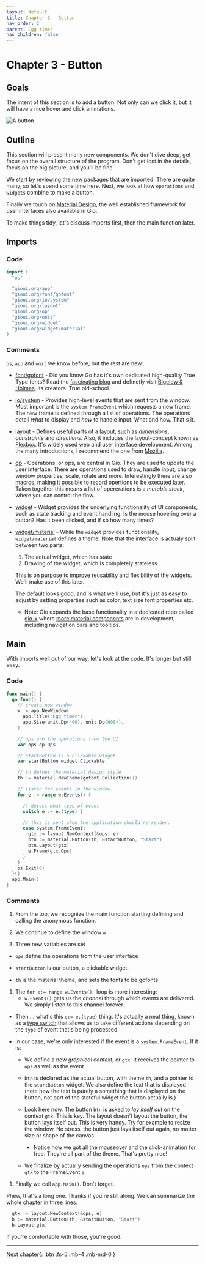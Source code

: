 ```yaml
---
layout: default
title: Chapter 3 - Button
nav_order: 2
parent: Egg timer
has_children: false
---
```


# Chapter 3 - Button

## Goals

The intent of this section is to add a button. Not only can we click it, but it will have a nice hover and click animations.

![A button](03_button.gif)

## Outline

This section will present many new components. We don't dive deep, get focus on the overall structure of the program. Don't get lost in the details, focus on the big picture, and you'll be fine.

We start by reviewing the new packages that are imported. There are quite many, so let´s spend some time here. Next, we look at how `operations` and `widgets` combine to make a button.

Finally we touch on [Material Design](https://material.io/), the well established framework for user interfaces also available in Gio.

To make things tidy, let's discuss imports first, then the main function later.

## Imports

### Code

```go
import (
  "os"

  "gioui.org/app"
  "gioui.org/font/gofont"
  "gioui.org/io/system"
  "gioui.org/layout"
  "gioui.org/op"
  "gioui.org/unit"
  "gioui.org/widget"
  "gioui.org/widget/material"
)
```

### Comments

`os`, `app` and `unit` we know before, but the rest are new:

- [font/gofont](https://pkg.go.dev/gioui.org/font/gofont) - Did you know Go has it's own dedicated high-quality True Type fonts? Read the [fascinating blog](https://blog.golang.org/go-fonts) and definetly visit [Bigelow & Holmes](https://bigelowandholmes.typepad.com), its creators. True old-school.

- [io/system](https://pkg.go.dev/gioui.org/io/system) - Provides high-level events that are sent from the window. Most important is the `system.FrameEvent` which requests a new frame. The new frame is defined through a list of operations. The operations detail *what* to display and *how* to handle input. What and how. That's it.

- [layout](https://pkg.go.dev/gioui.org/layout) - Defines useful parts of a layout, such as _dimensions_, _constraints_ and _directions_. Also, it includes the layout-concept known as [Flexbox](https://pkg.go.dev/gioui.org/layout#Flex). It's widely used web and user interface development. Among the many introductions, I recommend the one from [Mozilla](https://developer.mozilla.org/en-US/docs/Web/CSS/CSS_Flexible_Box_Layout/Basic_Concepts_of_Flexbox).

- [op](https://pkg.go.dev/gioui.org/op) - Operations, or ops, are central in Gio. They are used to update the user interface. There are operations used to draw, handle input, change window properties, scale, rotate and more. Interestingly there are also [macros](https://pkg.go.dev/gioui.org/op#MacroOp), making it possible to record opertions to be executed later. Taken together this means a list of opererations is a _mutable stack_, where you can control the flow.

- [widget](https://pkg.go.dev/gioui.org/widget) - Widget provides the underlying functionality of UI components, such as state tracking and event handling. Is the mouse hovering over a button? Has it been clicked, and if so how many times?

- [widget/material](https://pkg.go.dev/gioui.org/widget/material) - While the `widget` provides functionality, `widget/material` defines a theme. Note that the interface is actualy split between two parts:

  1. The actual widget, which has state
  1. Drawing of the widget, which is completely stateless

  This is on purpose to improve reusability and flexibility of the widgets. We'll make use of this later.

  The default looks good, and is what we'll use, but it's just as easy to adjust by setting properties such as color, text size font properties etc.

  - Note: Gio expands the base functionality in a dedicated repo called [gio-x](https://pkg.go.dev/gioui.org/x) where [more material components](https://pkg.go.dev/gioui.org/x/component) are in development, including navigation bars and tooltips.

## Main

With imports well out of our way, let's look at the code. It's longer but still easy.

### Code

```go
func main() {
  go func() {
    // create new window
    w := app.NewWindow(
      app.Title("Egg timer"),
      app.Size(unit.Dp(400), unit.Dp(600)),
    )

    // ops are the operations from the UI
    var ops op.Ops

    // startButton is a clickable widget
    var startButton widget.Clickable

    // th defnes the material design style
    th := material.NewTheme(gofont.Collection())

    // listen for events in the window.
    for e := range w.Events() {

      // detect what type of event
      switch e := e.(type) {

      // this is sent when the application should re-render.
      case system.FrameEvent:
        gtx := layout.NewContext(&ops, e)
        btn := material.Button(th, &startButton, "Start")
        btn.Layout(gtx)
        e.Frame(gtx.Ops)
      }
    }
    os.Exit(0)
  }()
  app.Main()
}
```

### Comments

1. From the top, we recognize the main function starting defining and calling the anonymous function.

1. We continue to define the window `w`

1. Three new variables are set

- `ops` define the operations from the user interface

- `startButton` is our button, a clickable widget.

- `th` is the material theme, and sets the fonts to be gofonts

1. The `for e:= range w.Events() ` loop is more interesting:
   - `w.Events()` gets us the _channel_ through which events are delivered. We simply listen to this channel forever.

- Then ... what's this `e:= e.(type)` thing. It's actually a neat thing, known as a [type switch](https://tour.golang.org/methods/16) that allows us to take different actions depending on the `type` of event that's being processed.

- In our case, we're only interested if the event is a `system.FrameEvent`. If it is:

  - We define a new _graphical context_, or `gtx`. It receives the pointer to `ops` as well as the event

  - `btn` is declared as the actual button, with theme `th`, and a pointer to the `startButton` widget. We also define the text that is displayed (note how the text is purely a something that is displayed on the button, not part of the stateful widget the button actually is.)

  - Look here now. The button `btn` is asked to _lay itself out_ on the context `gtx`. This is key. The layout doesn't layout the button, the button lays itself out. This is very handy. Try for example to resize the window. No stress, the button just lays itself out again, no matter size or shape of the canvas.

    - Notice how we got all the mouseover and the click-animation for free. They're all part of the theme. That's pretty nice!

  - We finalize by actually sending the operations `ops` from the context `gtx` to the FrameEvent `e`.

1. Finally we call `app.Main()`. Don't forget.

Phew, that's a long one. Thanks if you're still along. We can summarize the whole chapter in three lines:

```go
  gtx := layout.NewContext(&ops, e)
  b := material.Button(th, &startButton, "Start")
  b.Layout(gtx)
```

If you're comfortable with those, you're good.

---

[Next chapter](04_button_low.md){: .btn .fs-5 .mb-4 .mb-md-0 }
